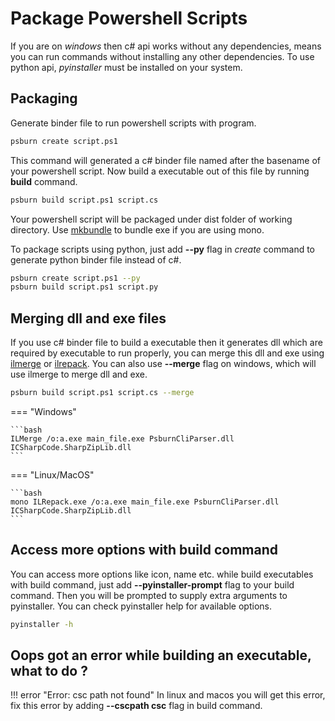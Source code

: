 # Package Powershell Scripts

If you are on *windows* then c# api works without any dependencies, means you can run commands without installing any other dependencies. To use python api, *pyinstaller* must be installed on your system.

## Packaging

Generate binder file to run powershell scripts with program.

```bash
psburn create script.ps1
```

This command will generated a c# binder file named after the basename of your powershell script. Now build a executable out of this file by running **build** command.

```bash
psburn build script.ps1 script.cs
```

Your powershell script will be packaged under dist folder of working directory. Use [mkbundle](https://www.mono-project.com/docs/tools+libraries/tools/mkbundle/) to bundle exe if you are using mono.

To package scripts using python, just add **--py** flag in *create* command to generate python binder file instead of c#.

```bash
psburn create script.ps1 --py
psburn build script.ps1 script.py
```

## Merging dll and exe files

If you use c# binder file to build a executable then it generates dll which are required by executable to run properly, you can merge this dll and exe using [ilmerge](https://github.com/dotnet/ILMerge) or [ilrepack](https://github.com/gluck/il-repack). You can also use **--merge** flag on windows, which will use ilmerge to merge dll and exe.

```bash
psburn build script.ps1 script.cs --merge
```

=== "Windows"

	```bash
	ILMerge /o:a.exe main_file.exe PsburnCliParser.dll ICSharpCode.SharpZipLib.dll
	```

=== "Linux/MacOS"

	```bash
	mono ILRepack.exe /o:a.exe main_file.exe PsburnCliParser.dll ICSharpCode.SharpZipLib.dll 
	```

## Access more options with build command

You can access more options like icon, name etc. while build executables with build command, just add **--pyinstaller-prompt** flag to your build command. Then you will be prompted to supply extra arguments to pyinstaller. You can check pyinstaller help for available options.

```bash
pyinstaller -h
```

## Oops got an error while building an executable, what to do ?

!!! error "Error: csc path not found"
	In linux and macos you will get this error, fix this error by adding **--cscpath csc** flag in build command.
